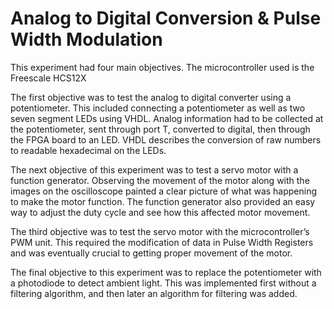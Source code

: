 # Analog to Digital Conversion & Pulse Width Modulation
This experiment had four main objectives. 
The microcontroller used is the Freescale HCS12X

The first objective was to test the analog to digital converter using a potentiometer. This included connecting a potentiometer as well as two seven segment LEDs using VHDL. Analog information had to be collected at the potentiometer, sent through port T, converted to digital,  then through the FPGA board to an LED.  VHDL describes the conversion of raw numbers to readable hexadecimal on the LEDs. 

The next objective of this experiment was to test a servo motor with a function generator. Observing the movement of the motor along with the images on the oscilloscope painted a clear picture of what was happening to make the motor function. The function generator also provided an easy way to adjust the duty cycle and see how this affected motor movement. 

The third objective was to test the servo motor with the microcontroller’s PWM unit. This required the modification of data in Pulse Width Registers and was eventually crucial to getting proper movement of the motor.

The final objective to this experiment was to replace the potentiometer with a photodiode to detect ambient light. This was implemented first without a filtering algorithm, and then later an algorithm for filtering was added.  
